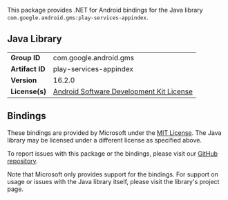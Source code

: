 This package provides .NET for Android bindings for the Java library `com.google.android.gms:play-services-appindex`.

## Java Library

| | |
|-|-|
| **Group ID** | com.google.android.gms |
| **Artifact ID** | play-services-appindex |
| **Version** | 16.2.0 |
| **License(s)** | [Android Software Development Kit License](https://developer.android.com/studio/terms.html) |

## Bindings

These bindings are provided by Microsoft under the [MIT License](https://opensource.org/licenses/MIT). The Java
library may be licensed under a different license as specified above.

To report issues with this package or the bindings, please visit our [GitHub repository](https://aka.ms/android-libraries).

Note that Microsoft only provides support for the bindings. For support on
usage or issues with the Java library itself, please visit the library's project page.
